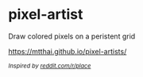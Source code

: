 # pixel-artist

Draw colored pixels on a peristent grid

https://mtthai.github.io/pixel-artists/

<i><sub>Inspired by <a href='https://reddit.com/r/place'>reddit.com/r/place</a></sub></i>

